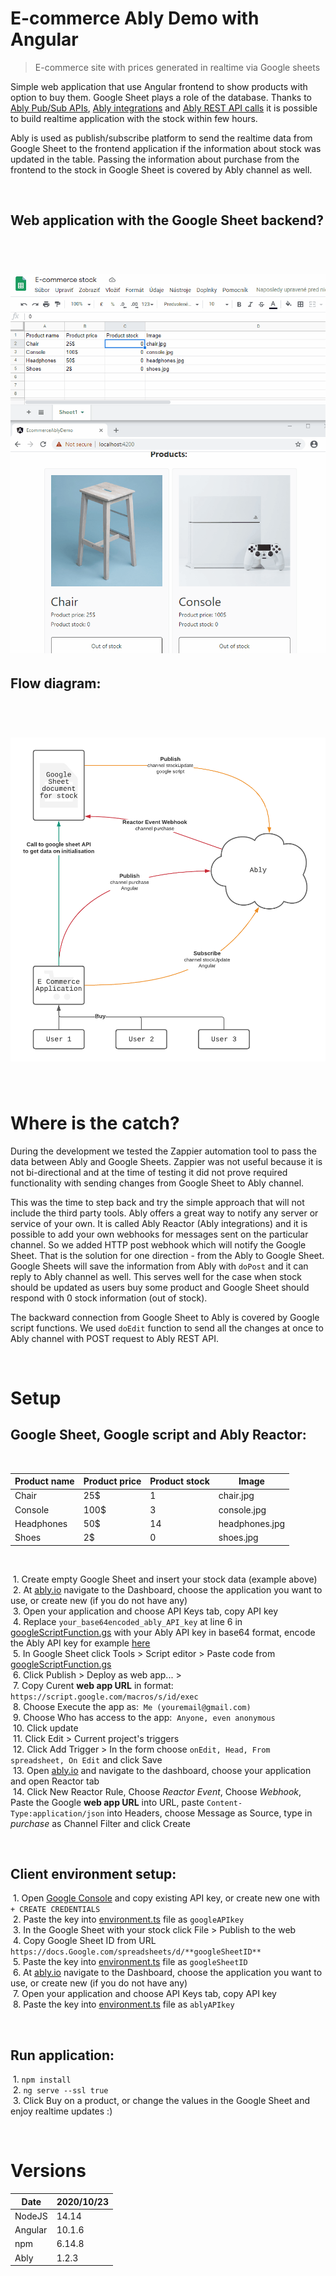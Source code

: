 # E-commerce Ably Demo with Angular

> E-commerce site with prices generated in realtime via Google sheets  

Simple web application that use Angular frontend to show products with option to buy them. Google Sheet plays a role of the database. Thanks to [Ably Pub/Sub APIs](https://www.ably.io/pub-sub-messaging), [Ably integrations](https://www.ably.io/integrations) and [Ably REST API calls](https://www.ably.io/documentation/rest) it is possible to build realtime application with the stock within few hours.

Ably is used as publish/subscribe platform to send the realtime data from Google Sheet to the frontend application if the information about stock was updated in the table. Passing the information about purchase from the frontend to the stock in Google Sheet is covered by Ably channel as well.

&nbsp; 
## Web application with the Google Sheet backend?
&nbsp;  
# ![Flow diagramo](/src/assets/example.gif "Example")


## Flow diagram:
&nbsp;  
# ![Flow diagramo](/src/assets/flowdiagram.png "Flow diagram")

&nbsp;  

# Where is the catch?
During the development we tested the Zappier automation tool to pass the data between Ably and Google Sheets. Zappier was not useful because it is not bi-directional and at the time of testing it did not prove required functionality with sending changes from Google Sheet to Ably channel.

This was the time to step back and try the simple approach that will not include the third party tools. Ably offers a great way to notify any server or service of your own. It is called Ably Reactor (Ably integrations) and it is possible to add your own webhooks for messages sent on the particular channel. So we added HTTP post webhook which will notify the Google Sheet. That is the solution for one direction - from the Ably to Google Sheet. Google Sheets will save the information from Ably with `doPost` and it can reply to Ably channel as well. This serves well for the case when stock should be updated as users buy some product and Google Sheet should respond with 0 stock information (out of stock).

The backward connection from Google Sheet to Ably is covered by Google script functions. We used `doEdit` function to send all the changes at once to Ably channel with POST request to Ably REST API.

&nbsp;  

# Setup

## Google Sheet, Google script and Ably Reactor:

&nbsp;  

| Product name | Product price | Product stock | Image |
|-|-|-|-|
| Chair | 25$ | 1 | chair.jpg |
| Console | 100$ | 3 | console.jpg |
| Headphones | 50$ | 14 | headphones.jpg |
| Shoes | 2$ | 0 | shoes.jpg |


&nbsp;  

&nbsp;1. Create empty Google Sheet and insert your stock data (example above)  
&nbsp;2. At [ably.io](https://www.ably.io/) navigate to the Dashboard, choose the application you want to use, or create new (if you do not have any)  
&nbsp;3. Open your application and choose API Keys tab, copy API key  
&nbsp;4. Replace `your_base64encoded_ably_API_key` at line 6 in [googleScriptFunction.gs](/src/assets/googleScriptFunction.gs) with your Ably API key in base64 format, encode the Ably API key for example [here](https://www.base64encode.org/)  
&nbsp;5. In Google Sheet click Tools > Script editor > Paste code from [googleScriptFunction.gs](/src/assets/googleScriptFunction.gs)  
&nbsp;6. Click Publish > Deploy as web app... >  
&nbsp;7. Copy Curent **web app URL** in format:&nbsp; `https://script.google.com/macros/s/id/exec`  
&nbsp;8. Choose Execute the app as:&nbsp; `Me (youremail@gmail.com)`   
&nbsp;9. Choose Who has access to the app:&nbsp; `Anyone, even anonymous`  
&nbsp;10. Click update  
&nbsp;11. Click Edit > Current project's triggers  
&nbsp;12. Click Add Trigger > In the form choose&nbsp;`onEdit, Head, From spreadsheet, On Edit` and click Save  
&nbsp;13. Open [ably.io](https://www.ably.io/) and navigate to the dashboard, choose your application and open Reactor tab  
&nbsp;14. Click New Reactor Rule, Choose *Reactor Event*, Choose *Webhook*, Paste the Google **web app URL** into URL, paste `Content-Type:application/json` into Headers, choose Message as Source, type in *purchase* as Channel Filter and click Create  

&nbsp;  

## Client environment setup:

&nbsp;1. Open [Google Console](https://console.developers.google.com/apis/credentials) and copy existing API key, or create new one with `+ CREATE CREDENTIALS`  
&nbsp;2. Paste the key into [environment.ts](/src/environments/environment.ts) file as `googleAPIkey`  
&nbsp;3. In the Google Sheet with your stock click File > Publish to the web  
&nbsp;4. Copy Google Sheet ID from URL `https://docs.Google.com/spreadsheets/d/**googleSheetID**`  
&nbsp;5. Paste the key into [environment.ts](/src/environments/environment.ts) file as `googleSheetID`  
&nbsp;6. At [ably.io](https://www.ably.io/) navigate to the Dashboard, choose the application you want to use, or create new (if you do not have any)  
&nbsp;7. Open your application and choose API Keys tab, copy API key  
&nbsp;8. Paste the key into [environment.ts](/src/environments/environment.ts) file as `ablyAPIkey`  

&nbsp;  

## Run application:


&nbsp;1. `npm install`  
&nbsp;2. `ng serve --ssl true`  
&nbsp;3. Click Buy on a product, or change the values in the Google Sheet and enjoy realtime updates :)  

&nbsp;

# Versions

| Date | 2020/10/23 |
| ------ | ------ |
| NodeJS | 14.14 |
| Angular | 10.1.6 |
| npm | 6.14.8 |
| Ably | 1.2.3 |

